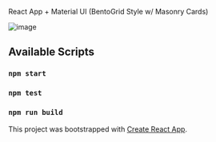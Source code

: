 React App + Material UI (BentoGrid Style w/ Masonry Cards)

![image](https://github.com/vtonu/BentoGrid_UI/assets/56773210/bdc8146a-6f7b-4fe9-bb76-bb5a7e556e7a)

## Available Scripts

### `npm start`

### `npm test`

### `npm run build`

This project was bootstrapped with [Create React App](https://github.com/facebook/create-react-app).
